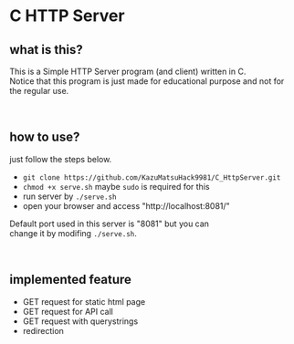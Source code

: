 # C HTTP Server

## what is this?
This is a Simple HTTP Server program (and client) written in C.  
Notice that this program is just made for educational purpose and not for the regular use.  

<br/>

## how to use?
just follow the steps below.  
-	`git clone https://github.com/KazuMatsuHack9981/C_HttpServer.git`
-	`chmod +x serve.sh` maybe `sudo` is required for this
-	run server by `./serve.sh`
-	open your browser and access "http://localhost:8081/"  

Default port used in this server is "8081" but you can  
change it by modifing `./serve.sh`.

<br/>

## implemented feature
- GET request for static html page
- GET request for API call
- GET request with querystrings
- redirection
